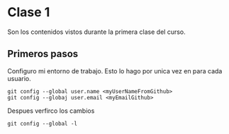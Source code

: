 # Clase 1

Son los contenidos vistos durante la primera clase del curso. 


## Primeros pasos

Configuro mi entorno de trabajo. Esto lo hago por unica vez en para cada usuario. 

    git config --global user.name <myUserNameFromGithub>
    git config --globaj user.email <myEmailGithub>

Despues verfirco los cambios

    git config --global -l
